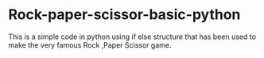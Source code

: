 # Rock-paper-scissor-basic-python
This is a simple code in python using if else structure that has been used to make the very famous Rock ,Paper Scissor game.
